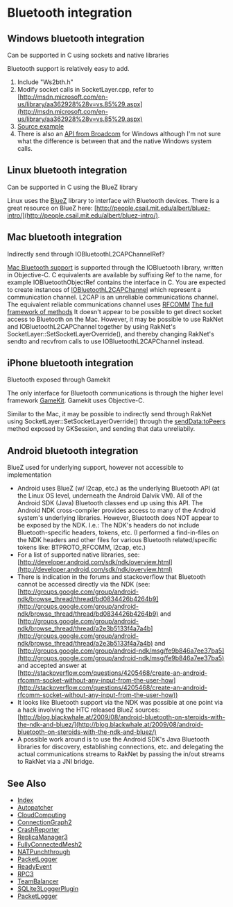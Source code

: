 # Bluetooth integration

## Windows bluetooth integration

<span>Can be supported in C using sockets and native libraries<span>

Bluetooth support is relatively easy to add.

1.  Include "Ws2bth.h"
2.  Modify socket calls in SocketLayer.cpp, refer to [http://msdn.microsoft.com/en-us/library/aa362928%28v=vs.85%29.aspx](http://msdn.microsoft.com/en-us/library/aa362928%28v=vs.85%29.aspx)
3.  [Source example](http://www.winsocketdotnetworkprogramming.com/winsock2programming/winsock2advancedotherprotocol4j.html)
4.  There is also an [API from Broadcom](http://www.broadcom.com/support/bluetooth/sdk.php) for Windows although I'm not sure what the difference is between that and the native Windows system calls.

## Linux bluetooth integration

<span class="RakNetBlueHeader">Can be supported in C using the BlueZ library</span>

Linux uses the [BlueZ](http://www.bluez.org) library to interface with Bluetooth devices. There is a great resource on BlueZ here: [http://people.csail.mit.edu/albert/bluez-intro/](http://people.csail.mit.edu/albert/bluez-intro/).

## Mac bluetooth integration

<span class="RakNetBlueHeader">Indirectly send through IOBluetoothL2CAPChannelRef?</span>

[Mac Bluetooth support](http://developer.apple.com/library/mac/documentation/DeviceDrivers/Conceptual/Bluetooth/Bluetooth.pdf) is supported through the IOBluetooth library, written in Objective-C. C equivalents are available by suffixing Ref to the name, for example IOBluetoothObjectRef contains the interface in C. You are expected to create instances of [IOBluetoothL2CAPChannel](http://developer.apple.com/library/mac/#documentation/DeviceDrivers/Reference/IOBluetooth/IOBluetoothL2CAPChannel_h/Classes/IOBluetoothL2CAPChannel/) which represent a communication channel. L2CAP is an unreliable communications channel. The equivalent reliable communications channel uses [RFCOMM](http://developer.apple.com/library/mac/#documentation/DeviceDrivers/Reference/IOBluetooth/IOBluetoothRFCOMMChannel_h/Classes/IOBluetoothRFCOMMChannel/index.html) [The full framework of methods](http://developer.apple.com/library/mac/#documentation/DeviceDrivers/Reference/IOBluetooth/) It doesn't appear to be possible to get direct socket access to Bluetooth on the Mac. However, it may be possible to use RakNet and IOBluetoothL2CAPChannel together by using RakNet's SocketLayer::SetSocketLayerOverride(), and thereby changing RakNet's sendto and recvfrom calls to use IOBluetoothL2CAPChannel instead.

## iPhone bluetooth integration

<span class="RakNetBlueHeader">Bluetooth exposed through Gamekit</span>

The only interface for Bluetooth communications is through the higher level framework [GameKit](http://developer.apple.com/library/ios/#documentation/NetworkingInternet/Conceptual/GameKit_Guide/Introduction/Introduction.html). Gamekit uses Objective-C.

Similar to the Mac, it may be possible to indirectly send through RakNet using SocketLayer::SetSocketLayerOverride() through the [sendData:toPeers](http://developer.apple.com/library/ios/#documentation/GameKit/Reference/GKSession_Class/Reference/Reference.html#//apple_ref/occ/instm/GKSession/sendData:toPeers:withDataMode:error:) method exposed by GKSession, and sending that data unreliabily. 

## Android bluetooth integration

<span class="RakNetBlueHeader">BlueZ used for underlying support, however not accessible to implementation</span>

*   Android uses BlueZ (w/ l2cap, etc.) as the underlying Bluetooth API (at the Linux OS level, underneath the Android Dalvik VM). All of the Android SDK (Java) Bluetooth classes end up using this API. The Android NDK cross-compiler provides access to many of the Android system's underlying libraries. However, Bluetooth does NOT appear to be exposed by the NDK. I.e.: The NDK's headers do not include Bluetooth-specific headers, tokens, etc. (I performed a find-in-files on the NDK headers and other files for various Bluetooth related/specific tokens like: BTPROTO_RFCOMM, l2cap, etc.)
*   For a list of supported native libraries, see: [http://developer.android.com/sdk/ndk/overview.html](http://developer.android.com/sdk/ndk/overview.html)
*   There is indication in the forums and stackoverflow that Bluetooth cannot be accessed directly via the NDK (see: [http://groups.google.com/group/android-ndk/browse_thread/thread/bd0834426b4264b9](http://groups.google.com/group/android-ndk/browse_thread/thread/bd0834426b4264b9) and [http://groups.google.com/group/android-ndk/browse_thread/thread/a2e3b5133f4a7a4b](http://groups.google.com/group/android-ndk/browse_thread/thread/a2e3b5133f4a7a4b) and [http://groups.google.com/group/android-ndk/msg/fe9b846a7ee37ba5](http://groups.google.com/group/android-ndk/msg/fe9b846a7ee37ba5) and accepted answer at [http://stackoverflow.com/questions/4205468/create-an-android-rfcomm-socket-without-any-input-from-the-user-how](http://stackoverflow.com/questions/4205468/create-an-android-rfcomm-socket-without-any-input-from-the-user-how))
*   It looks like Bluetooth support via the NDK was possible at one point via a hack involving the HTC released BlueZ sources: [http://blog.blackwhale.at/2009/08/android-bluetooth-on-steroids-with-the-ndk-and-bluez/](http://blog.blackwhale.at/2009/08/android-bluetooth-on-steroids-with-the-ndk-and-bluez/)
*   A possible work around is to use the Android SDK's Java Bluetooth libraries for discovery, establishing connections, etc. and delegating the actual communications streams to RakNet by passing the in/out streams to RakNet via a JNI bridge.

## See Also

* [Index](index.html)
* [Autopatcher](autopatcher.html)
* [CloudComputing](cloudcomputing.html)
* [ConnectionGraph2](connectiongraph.html)
* [CrashReporter](crashreporter.html)
* [ReplicaManager3](replicamanager3.html)
* [FullyConnectedMesh2](fullyconnectedmesh2.html)
* [NATPunchthrough](natpunchthrough.html)
* [PacketLogger](packetlogger.html)
* [ReadyEvent](readyevent.html)
* [RPC3](RPC3Video.htm)
* [TeamBalancer](teambalancer.html)
* [SQLite3LoggerPlugin](sqlite3loggerplugin.html)
* [PacketLogger](packetlogger.html)

